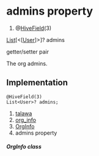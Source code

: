 
<div>

# admins property

</div>


<div>

1.  @[HiveField](https://pub.dev/documentation/hive/2.2.3/hive/HiveField-class.html)(3)

</div>

[List](https://api.flutter.dev/flutter/dart-core/List-class.html)[\<[[User](../../models_user_user_info/User-class.md)]\>]?
admins


getter/setter pair




The org admins.



## Implementation

``` language-dart
@HiveField(3)
List<User>? admins;
```







1.  [talawa](../../index.md)
2.  [org_info](../../models_organization_org_info/)
3.  [OrgInfo](../../models_organization_org_info/OrgInfo-class.md)
4.  admins property

##### OrgInfo class







